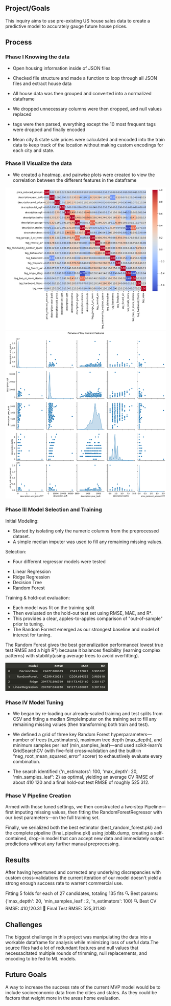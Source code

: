 ## Project/Goals
This inquiry aims to use pre-existing US house sales data to create a predictive model
to accurately gauge future house prices.


## Process


### Phase I Knowing the data

- Open housing information inside of JSON files
- Checked file structure and made a function to loop through all JSON files and extract house data
- All house data was then grouped and converted into a normalized dataframe
- We dropped unnecessary columns were then dropped, and null values replaced

- tags were then parsed, everything except the 10 most frequent tags were dropped and finally encoded 
- Mean city & state sale prices were calculated and encoded into the train data to keep track of the location without making custom encodings for each city and state.

### Phase II Visualize the data
- We created a heatmap, and pairwise plots were created to view the correlation between the different features in the dataframe

![Heatmap](images/heatmap.png)
![PairPlot](images/pairplot.png)

### Phase III  Model Selection and Training

Initial Modeling:
- Started by isolating only the numeric columns from the preprocessed dataset.
- A simple median imputer was used to fill any remaining missing values.

Selection:
- Four different regressor models were tested
* Linear Regression
* Ridge Regression
* Decision Tree
* Random Forest

Training & hold-out evaluation:
* Each model was fit on the training split
* Then evaluated on the hold-out test set using RMSE, MAE, and R².
* This provides a clear, apples-to-apples comparison of "out-of-sample" prior to tuning.
* The Random Forrest emerged as our strongest baseline and model of interest for tuning.

The Random Forest gives the best generalization performance( lowest true test RMSE and a high R²) because it balances flexibility (learning complex patterns) with stability(using average trees to avoid overfitting).

![Pre-Tuning model results](images/pre_tuning_results.png)


### Phase IV Model Tuning

- We began by re‐loading our already‐scaled training and test splits from CSV and fitting a median SimpleImputer on the training set to fill any remaining missing values (then transforming both train and test).

- We defined a grid of three key Random Forest hyperparameters—number of trees (n_estimators), maximum tree depth (max_depth), and minimum samples per leaf (min_samples_leaf)—and used scikit-learn’s GridSearchCV (with five‐fold cross‐validation and the built-in “neg_root_mean_squared_error” scorer) to exhaustively evaluate every combination.

- The search identified {'n_estimators': 100, 'max_depth': 20, 'min_samples_leaf': 2} as optimal, yielding an average CV RMSE of about 410 120 and a final hold-out test RMSE of roughly 525 312.

### Phase V Pipeline Creation
 Armed with those tuned settings, we then constructed a two‐step Pipeline—first imputing missing values, then fitting the RandomForestRegressor with our best parameters—on the full training set. 


Finally, we serialized both the best estimator (best_random_forest.pkl) and the complete pipeline (final_pipeline.pkl) using joblib.dump, creating a self‐contained, drop-in model that can accept new data and immediately output predictions without any further manual preprocessing.

## Results

After having hypertuned and corrected any underlying discrepancies with custom cross-validations the current iteration of our model doesn't yield a strong enough success rate to warrent commercial use.

Fitting 5 folds for each of 27 candidates, totaling 135 fits
🔍 Best params: {'max_depth': 20, 'min_samples_leaf': 2, 'n_estimators': 100}
🔍 Best CV RMSE: 410,120.31
🏁 Final Test RMSE: 525,311.80


## Challenges 
The biggest challenge in this project was manipulating the data into a workable dataframe for analysis while minimizing loss of useful data.The source files had a lot of redundant features and null values that necessacitated multiple rounds of trimming, null replacements, and encoding to be fed to ML models.

## Future Goals
A way to increase the success rate of the current MVP model would be to include socioeconomic data from the cities and states. As they could be factors that weight more in the areas home evaluation.